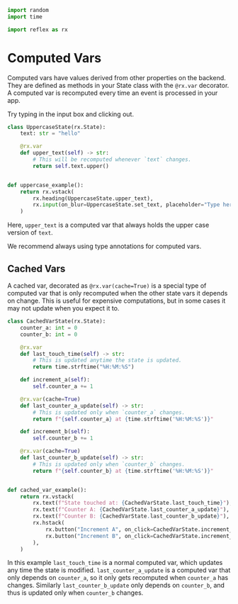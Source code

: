 ```python exec
import random
import time

import reflex as rx
```

# Computed Vars

Computed vars have values derived from other properties on the backend. They are
defined as methods in your State class with the `@rx.var` decorator. A computed
var is recomputed every time an event is processed in your app.

Try typing in the input box and clicking out.

```python demo exec
class UppercaseState(rx.State):
    text: str = "hello"

    @rx.var
    def upper_text(self) -> str:
        # This will be recomputed whenever `text` changes.
        return self.text.upper()


def uppercase_example():
    return rx.vstack(
        rx.heading(UppercaseState.upper_text),
        rx.input(on_blur=UppercaseState.set_text, placeholder="Type here..."),
    )
```

Here, `upper_text` is a computed var that always holds the upper case version of `text`.

We recommend always using type annotations for computed vars.

## Cached Vars

A cached var, decorated as `@rx.var(cache=True)` is a special type of computed var
that is only recomputed when the other state vars it depends on change. This is
useful for expensive computations, but in some cases it may not update when you
expect it to.

```python demo exec
class CachedVarState(rx.State):
    counter_a: int = 0
    counter_b: int = 0

    @rx.var
    def last_touch_time(self) -> str:
        # This is updated anytime the state is updated.
        return time.strftime("%H:%M:%S")

    def increment_a(self):
        self.counter_a += 1

    @rx.var(cache=True)
    def last_counter_a_update(self) -> str:
        # This is updated only when `counter_a` changes.
        return f"{self.counter_a} at {time.strftime('%H:%M:%S')}"

    def increment_b(self):
        self.counter_b += 1

    @rx.var(cache=True)
    def last_counter_b_update(self) -> str:
        # This is updated only when `counter_b` changes.
        return f"{self.counter_b} at {time.strftime('%H:%M:%S')}"


def cached_var_example():
    return rx.vstack(
        rx.text(f"State touched at: {CachedVarState.last_touch_time}"),
        rx.text(f"Counter A: {CachedVarState.last_counter_a_update}"),
        rx.text(f"Counter B: {CachedVarState.last_counter_b_update}"),
        rx.hstack(
            rx.button("Increment A", on_click=CachedVarState.increment_a),
            rx.button("Increment B", on_click=CachedVarState.increment_b),
        ),
    )
```

In this example `last_touch_time` is a normal computed var, which updates any
time the state is modified. `last_counter_a_update` is a computed var that only
depends on `counter_a`, so it only gets recomputed when `counter_a` has changes.
Similarly `last_counter_b_update` only depends on `counter_b`, and thus is
updated only when `counter_b` changes.
